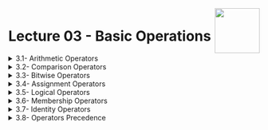 <img align="right" width="90" height="90" src="https://github.com/cs-MohamedAyman/Computer-Science-Textbooks/blob/master/logos/python.jpg">

# Lecture 03 - Basic Operations

<details>
	<summary>3.1- Arithmetic Operators</summary>

  - ***Arithmetic Operators***
  ```python
  #Arithmetic Operators

  x, y = 21, 10
  print(x + y)
  print(x - y)
  print(x * y)
  print(x / y)
  print(x % y)
  x, y = 2, 3
  print(x ** y)
  x, y = 11, 5
  print(x // y)
  ```

</details>

<details>
	<summary>3.2- Comparison Operators</summary>

  - ***Comparison Operators***
  ```python
  #Comparison Operators

  x, y = 21, 10
  print(x == y)
  print(x != y)
  print(x > y)
  print(x < y)
  print(x >= y)
  print(x <= y)

  x, y = 'a', 'd'
  print(x == y)
  print(x != y)
  print(x > y)
  print(x < y)
  print(x >= y)
  print(x <= y)
  ```

</details>

<details>
	<summary>3.3- Bitwise Operators</summary>

  - ***Bitwise Operators***
  ```python
  #Bitwise Operators

  x, y = 60, 13
  print(x, bin(x))
  print(y, bin(y))
  print(x & y)
  print(x | y)
  print(x ^ y)
  print(~x)

  print(y, bin(y))
  print(y >> 3)
  print(y << 3)
  ```

</details>

<details>
	<summary>3.4- Assignment Operators</summary>

  - ***Assignment Operators***
  ```python
  #Assignment Operators

  x, y, z = 21, 10, 0
  z += x
  print(z)
  z -= y
  print(z)
  z *= x
  print(z)
  z //= y
  print(z)
  z %= x
  print(z)
  z **= y
  print(z)
  z /= y
  print(z)
  ```

</details>

<details>
	<summary>3.5- Logical Operators</summary>

	- ***Logical Operators***
	```python
	#Logical Operators

	x, y = True, False
	print(x and y)
	print(x or y)
	print(not x)
	print(not y)

	a, b, c, d = 10, 5, 7, 3
	print(a > b and c < d)
	print(a > b or c < d)
	print(not a > b)
	print(not c < d)
	```

</details>

<details>
	<summary>3.6- Membership Operators</summary>

	- ***Membership Operators***
	```python
	#Membership Operators

	x = 'Hello World'
	y = {'a':1, 'b':2, 'c':3}
	z = [17, -31, 'Hello World', [20, 61], (15, -9)]
	print('H' in x)
	print('Hello' in x)
	print('b' in y)
	print(3 not in y)
	print(-31 in z)
	print(61 not in z)
	print(61 in z[3])
	print('W' in z[2])
	print('World' in z[2])
	print('W' not in z)
	```

</details>

<details>
	<summary>3.7- Identity Operators</summary>

  - ***Identity Operators***
  ```python
  #Identity Operators

  x, y = 10, 10
  print(x, id(x))
  print(y, id(y))
  print(x is y)

  x, y = 21, 10
  print(x, id(x))
  print(y, id(y))
  print(x is y)

  x, y = 'abc', 'abc'
  print(x, id(x))
  print(y, id(y))
  print(x is y)

  x, y = 'abc', 'bca'
  print(x, id(x))
  print(y, id(y))
  print(x is y)
  ```
  - ***Identity Operators***
  ```python
  #Identity Operators

  x, y = (1, 2, 3), (1, 2, 3)
  print(x, id(x))
  print(y, id(y))
  print(x is y)

  x, y = (1, 2, 3), (2, 3, 1)
  print(x, id(x))
  print(y, id(y))
  print(x is y)

  x, y = [1, 2, 3], [1, 2, 3]
  print(x, id(x))
  print(y, id(y))
  print(x is y)

  x, y = [1, 2, 3], [2, 3, 1]
  print(x, id(x))
  print(y, id(y))
  print(x is y)
  ```
  - ***Identity Operators***
  ```python
  #Identity Operators

  x = {'a':1, 'b':2, 'c':3}
  y = {'a':1, 'b':2, 'c':3}
  print(x, id(x))
  print(y, id(y))
  print(x is y)

  x = {'a':1, 'b':2, 'c':3}
  y = {'a':2, 'b':3, 'c':1}
  print(x, id(x))
  print(y, id(y))
  print(x is y)

  x, y = {1, 2, 3}, {1, 2, 3}
  print(x, id(x))
  print(y, id(y))
  print(x is y)

  x, y = {1, 2, 3}, {2, 3, 1}
  print(x, id(x))
  print(y, id(y))
  print(x is y)
  ```

</details>

<details>
	<summary>3.8- Operators Precedence</summary>

  - ***Operators Precedence***
  ```python
  #Operators Precedence

  a, b, c, d = 20, 10, 15, 5
  print(a + b * c / d)
  print((a + b) * c / d)
  print(a + b * (c / d))
  print(a + b ** d * c)
  print(a + b * c >> d)
  print(a + b * c << d)

  a, b, c, d = True, False, False, True
  print(a and b or c and d)
  print(a or b and c or d)
  print(a and not b or c and d)
  print(a or b and not c or d)
  ```

  ### Practice
  - ***Practice fahrenheit conversion***
  ```python
  f = float(input())
  print((f - 32) / 1.8)
  ```
  - ***Practice kilometer conversion***
  ```python
  k = float(input())
  print(k * 0.621371)
  ```
  - ***Practice quadratic equation***
  ```python
  a, b, c = map(float, input().split())
  d = (b ** 2) - (4 * a * c)
  sol1 = (-b - (d ** 0.5)) / (2 * a)
  sol2 = (-b + (d ** 0.5)) / (2 * a)
  print(sol1, sol2)
  ```
  - ***Practice simple equation***
  ```python
  x = int(input())
  y = (x - 1) ** 3 + (x + 1) ** 2 + 2*x + 7
  print(y)
  ```
  - ***Practice square root***
  ```python
  x = float(input())
  print(x ** 0.5)
  ```
  - ***Practice swap numbers***
  ```python
  x, y = map(int, input().split())
  x, y = y, x
  print(x, y)
  ```

</details>
